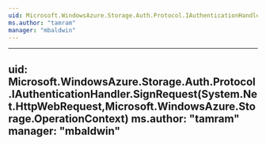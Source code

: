 ```yaml
---
uid: Microsoft.WindowsAzure.Storage.Auth.Protocol.IAuthenticationHandler
ms.author: "tamram"
manager: "mbaldwin"
---
```


---
uid: Microsoft.WindowsAzure.Storage.Auth.Protocol.IAuthenticationHandler.SignRequest(System.Net.HttpWebRequest,Microsoft.WindowsAzure.Storage.OperationContext)
ms.author: "tamram"
manager: "mbaldwin"
---
